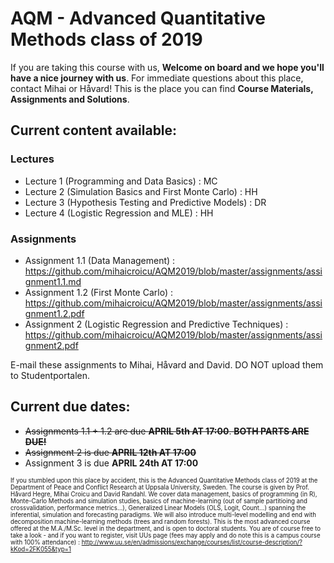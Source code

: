 # AQM - Advanced Quantitative Methods class of 2019

If you are taking this course with us, **Welcome on board and we hope you'll have a nice journey with us**. For immediate questions about this place, contact Mihai or Håvard! This is the place you can find **Course Materials, Assignments and Solutions**.

## Current content available:

### Lectures
- Lecture 1 (Programming and Data Basics) : MC
- Lecture 2 (Simulation Basics and First Monte Carlo) : HH
- Lecture 3 (Hypothesis Testing and Predictive Models) : DR
- Lecture 4 (Logistic Regression and MLE) : HH


### Assignments
- Assignment 1.1 (Data Management) : https://github.com/mihaicroicu/AQM2019/blob/master/assignments/assignment1.1.md
- Assignment 1.2 (First Monte Carlo) : https://github.com/mihaicroicu/AQM2019/blob/master/assignments/assignment1.2.pdf
- Assignment 2 (Logistic Regression and Predictive Techniques) : https://github.com/mihaicroicu/AQM2019/blob/master/assignments/assignment2.pdf

E-mail these assignments to Mihai, Håvard and David. DO NOT upload them to Studentportalen.

## Current due dates:
- ~~Assignments 1.1 + 1.2 are due **APRIL 5th AT 17:00**. **BOTH PARTS ARE DUE!**~~
- ~~Assignment 2 is due **APRIL 12th AT 17:00**~~
- Assignment 3 is due **APRIL 24th AT 17:00**



 <sub><sup> If you stumbled upon this place by accident, this is the Advanced Quantitative Methods class of 2019 at the Department of Peace and Conflict Research at Uppsala University, Sweden. The course is given by Prof. Håvard Hegre, Mihai Croicu and David Randahl. We cover data management, basics of programming (in R), Monte-Carlo Methods and simulation studies, basics of machine-learning (out of sample partitioing and crossvalidation, performance metrics...), Generalized Linear Models (OLS, Logit, Count...) spanning the inferential, simulation and forecasting paradigms. We will also introduce multi-level modelling and end with decomposition machine-learning methods (trees and random forests). This is the most advanced course offered at the M.A./M.Sc. level in the department, and is open to doctoral students. You are of course free to take a look - and if you want to register, visit UUs page (fees may apply and do note this is a campus course with 100% attendance) : http://www.uu.se/en/admissions/exchange/courses/list/course-description/?kKod=2FK055&typ=1  <sub><sup>
